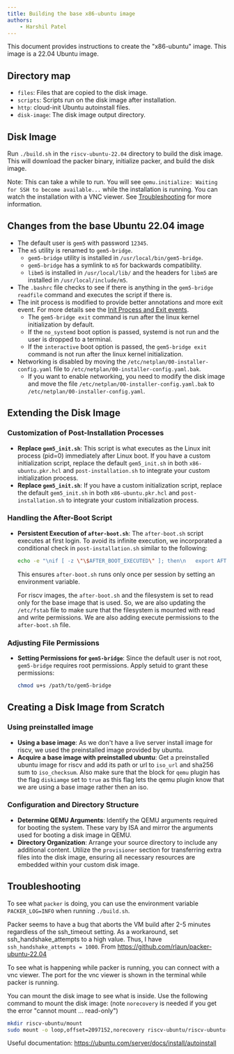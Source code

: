 ```yaml
---
title: Building the base x86-ubuntu image
authors:
    - Harshil Patel
---
```


This document provides instructions to create the "x86-ubuntu" image. This image is a 22.04 Ubuntu image.

## Directory map

- `files`: Files that are copied to the disk image.
- `scripts`: Scripts run on the disk image after installation.
- `http`: cloud-init Ubuntu autoinstall files.
- `disk-image`: The disk image output directory.

## Disk Image

Run `./build.sh` in the `riscv-ubuntu-22.04` directory to build the disk image.
This will download the packer binary, initialize packer, and build the disk image.

Note: This can take a while to run.
You will see `qemu.initialize: Waiting for SSH to become available...` while the installation is running.
You can watch the installation with a VNC viewer.
See [Troubleshooting](#troubleshooting) for more information.

## Changes from the base Ubuntu 22.04 image

- The default user is `gem5` with password `12345`.
- The `m5` utility is renamed to `gem5-bridge`.
  - `gem5-bridge` utility is installed in `/usr/local/bin/gem5-bridge`.
  - `gem5-bridge` has a symlink to `m5` for backwards compatibility.
  - `libm5` is installed in `/usr/local/lib/` and the headers for `libm5` are installed in `/usr/local/include/m5`.
- The `.bashrc` file checks to see if there is anything in the `gem5-bridge readfile` command and executes the script if there is.
- The init process is modified to provide better annotations and more exit event. For more details see the [Init Process and Exit events](README.md#init-process-and-exit-events).
  - The `gem5-bridge exit` command is run after the linux kernel initialization by default.
  - If the `no_systemd` boot option is passed, systemd is not run and the user is dropped to a terminal.
  - If the `interactive` boot option is passed, the `gem5-bridge exit` command is not run after the linux kernel initialization.
- Networking is disabled by moving the `/etc/netplan/00-installer-config.yaml` file to `/etc/netplan/00-installer-config.yaml.bak`.
  - If you want to enable networking, you need to modify the disk image and move the file `/etc/netplan/00-installer-config.yaml.bak` to `/etc/netplan/00-installer-config.yaml`.

## Extending the Disk Image

### Customization of Post-Installation Processes

- **Replace `gem5_init.sh`**: This script is what executes as the Linux init process (pid=0) immediately after Linux boot. If you have a custom initialization script, replace the default `gem5_init.sh` in both `x86-ubuntu.pkr.hcl` and `post-installation.sh` to integrate your custom initialization process.
- **Replace `gem5_init.sh`**: If you have a custom initialization script, replace the default `gem5_init.sh` in both `x86-ubuntu.pkr.hcl` and `post-installation.sh` to integrate your custom initialization process.

### Handling the After-Boot Script

- **Persistent Execution of `after-boot.sh`**: The `after-boot.sh` script executes at first login.
To avoid its infinite execution, we incorporated a conditional check in `post-installation.sh` similar to the following:

  ```sh
  echo -e "\nif [ -z \"\$AFTER_BOOT_EXECUTED\" ]; then\n   export AFTER_BOOT_EXECUTED=1\n    /home/gem5/after_boot.sh\nfi\n" >> /home/gem5/.bashrc
  ```

  This ensures `after-boot.sh` runs only once per session by setting an environment variable.

  For riscv images, the `after-boot.sh` and the filesystem is set to read only for the base image that is used.
  So, we are also updating the `/etc/fstab` file to make sure that the filesystem is mounted with read and write permissions.
  We are also adding execute permissions to the `after-boot.sh` file.

### Adjusting File Permissions

- **Setting Permissions for `gem5-bridge`**: Since the default user is not root, `gem5-bridge` requires root permissions. Apply setuid to grant these permissions:

  ```sh
  chmod u+s /path/to/gem5-bridge
  ```

## Creating a Disk Image from Scratch

### Using preinstalled image

- **Using a base image**: As we don't have a live server install image for riscv, we used the preinstalled image provided by ubuntu.
- **Acquire a base image with preinstalled ubuntu**: Get a preinstalled ubuntu image for riscv and add its path or url to `iso_url` and sha256 sum to `iso_checksum`. Also make sure that the block for `qemu` plugin has the flag `diskiamge` set to `true` as this flag lets the qemu plugin know that we are using a base image rather then an iso.

### Configuration and Directory Structure

- **Determine QEMU Arguments**: Identify the QEMU arguments required for booting the system. These vary by ISA and mirror the arguments used for booting a disk image in QEMU.
- **Directory Organization**: Arrange your source directory to include any additional content. Utilize the `provisioner` section for transferring extra files into the disk image, ensuring all necessary resources are embedded within your custom disk image.

## Troubleshooting

To see what `packer` is doing, you can use the environment variable `PACKER_LOG=INFO` when running `./build.sh`.

Packer seems to have a bug that aborts the VM build after 2-5 minutes regardless of the ssh_timeout setting.
As a workaround, set ssh_handshake_attempts to a high value.
Thus, I have `ssh_handshake_attempts = 1000`.
From <https://github.com/rlaun/packer-ubuntu-22.04>

To see what is happening while packer is running, you can connect with a vnc viewer.
The port for the vnc viewer is shown in the terminal while packer is running.

You can mount the disk image to see what is inside.
Use the following command to mount the disk image:
(note `norecovery` is needed if you get the error "cannot mount ... read-only")

```sh
mkdir riscv-ubuntu/mount
sudo mount -o loop,offset=2097152,norecovery riscv-ubuntu/riscv-ubuntu-image/riscv-ubuntu riscv-ubuntu/mount
```

Useful documentation: <https://ubuntu.com/server/docs/install/autoinstall>